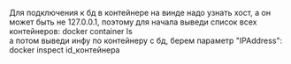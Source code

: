 Для подключения к бд в контейнере на винде надо узнать хост, а он может быть не 127.0.0.1, поэтому
для начала выведи список всех контейнеров:
    docker container ls        
а потом выведи инфу по контейнеру с бд, берем параметр "IPAddress":
    docker inspect id_контейнера
